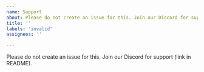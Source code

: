 ```yaml
---
name: Support
about: Please do not create an issue for this. Join our Discord for support (link in README).
title: ''
labels: 'invalid'
assignees: ''

---
```

Please do not create an issue for this. Join our Discord for support (link in README).